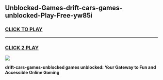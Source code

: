 
## Unblocked-Games-drift-cars-games-unblocked-Play-Free-yw85i
<h3>
<a href="https://premium76.site?title=drift-cars-games-unblocked&ref=15A">CLICK TO PLAY</a></h3>
<hr>

<h3>
<a href="https://premium76.site?title=drift-cars-games-unblocked&ref=15A">CLICK 2 PLAY</a>
  
</h3>

<a href="https://premium76.site?title=drift-cars-games-unblocked&ref=15A"><img src="https://clearcache.store/games.png"></a>


**drift-cars-games-unblocked games unblocked: Your Gateway to Fun and Accessible Online Gaming**
